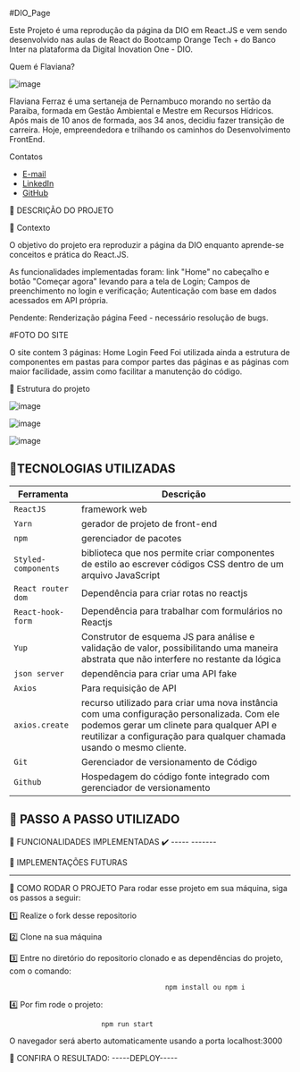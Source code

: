 #DIO_Page

Este Projeto é uma reprodução da página da DIO em React.JS e vem sendo desenvolvido nas aulas de React do Bootcamp Orange Tech + do Banco Inter na plataforma da Digital Inovation One - DIO. 

Quem é Flaviana?

![image](https://github.com/FlavianaFXT/ProjetoFinal-reprograma/assets/113718720/1e13d5e7-b1b4-4701-a689-ec293ec77ea1)

Flaviana Ferraz é uma sertaneja de Pernambuco morando no sertão da Paraiba, formada em Gestão Ambiental e Mestre em Recursos Hídricos. Após mais de 10 anos de formada, aos 34 anos, decidiu fazer transição de carreira. Hoje, empreendedora e trilhando os caminhos do Desenvolvimento FrontEnd.

Contatos

- [E-mail](flaviferraz@yahoo.com.br)
- [LinkedIn](https://www.linkedin.com/in/flaviana-ferraz-frontend)
- [GitHub](https://github.com/flavianafxt)

🧠 DESCRIÇÃO DO PROJETO

🧠 Contexto

O objetivo do projeto era reproduzir a página da DIO enquanto aprende-se conceitos e prática do React.JS.

As funcionalidades implementadas foram: link "Home" no cabeçalho e botão "Começar agora" levando para a tela de Login; Campos de preenchimento no login e verificação; Autenticação com base em dados acessados em API própria.

Pendente: Renderização página Feed - necessário resolução de bugs.

#FOTO DO SITE

O site contem 3 páginas:
Home
Login
Feed
Foi utilizada ainda a estrutura de componentes em pastas para compor partes das páginas e as páginas com maior facilidade, assim como facilitar a manutenção do código.

🧠 Estrutura do projeto


![image](https://github.com/FlavianaFXT/dio_page/assets/113718720/e79570dd-0216-4994-8422-5c13f12c6204)

![image](https://github.com/FlavianaFXT/dio_page/assets/113718720/4ddd3ad7-fb35-42e0-844c-cc7b8c45c108)

![image](https://github.com/FlavianaFXT/dio_page/assets/113718720/647a45f9-f857-4c3c-b1fe-4246a3c045aa)


## 🧠TECNOLOGIAS UTILIZADAS
| Ferramenta | Descrição |
| --- | --- |
| `ReactJS` | framework web|
| `Yarn` | gerador de projeto de front-end|
| `npm` | gerenciador de pacotes|
| `Styled-components` | biblioteca que nos permite criar componentes de estilo ao escrever códigos CSS dentro de um arquivo JavaScript|
| `React router dom` | Dependência para criar rotas no reactjs|
| `React-hook-form` | Dependência para trabalhar com formulários no Reactjs|
| `Yup` | Construtor de esquema JS para análise e validação de valor, possibilitando uma maneira abstrata que não interfere no restante da lógica|
| `json server` | dependência para criar uma API fake|
| `Axios` | Para requisição de API|
| `axios.create` | recurso utilizado para criar uma nova instância com uma configuração personalizada. Com ele podemos gerar um clinete para qualquer API e reutilizar a configuração para qualquer chamada usando o mesmo cliente.|
| `Git` | Gerenciador de versionamento de Código|
| `Github` | Hospedagem do código fonte integrado com gerenciador de versionamento|


🧠 PASSO A PASSO UTILIZADO
------

🧠 FUNCIONALIDADES IMPLEMENTADAS
✔️ ----- -------


🧠 IMPLEMENTAÇÕES FUTURAS
------  -------
 
🧠 COMO RODAR O PROJETO
Para rodar esse projeto em sua máquina, siga os passos a seguir:

1️⃣ Realize o fork desse repositorio

2️⃣ Clone na sua máquina

3️⃣ Entre no diretório do repositorio clonado e as dependências do projeto, com o comando:

                                           npm install ou npm i
4️⃣ Por fim rode o projeto:

                           npm run start
O navegador será aberto automaticamente usando a porta localhost:3000

🧠 CONFIRA O RESULTADO: -----DEPLOY-----

